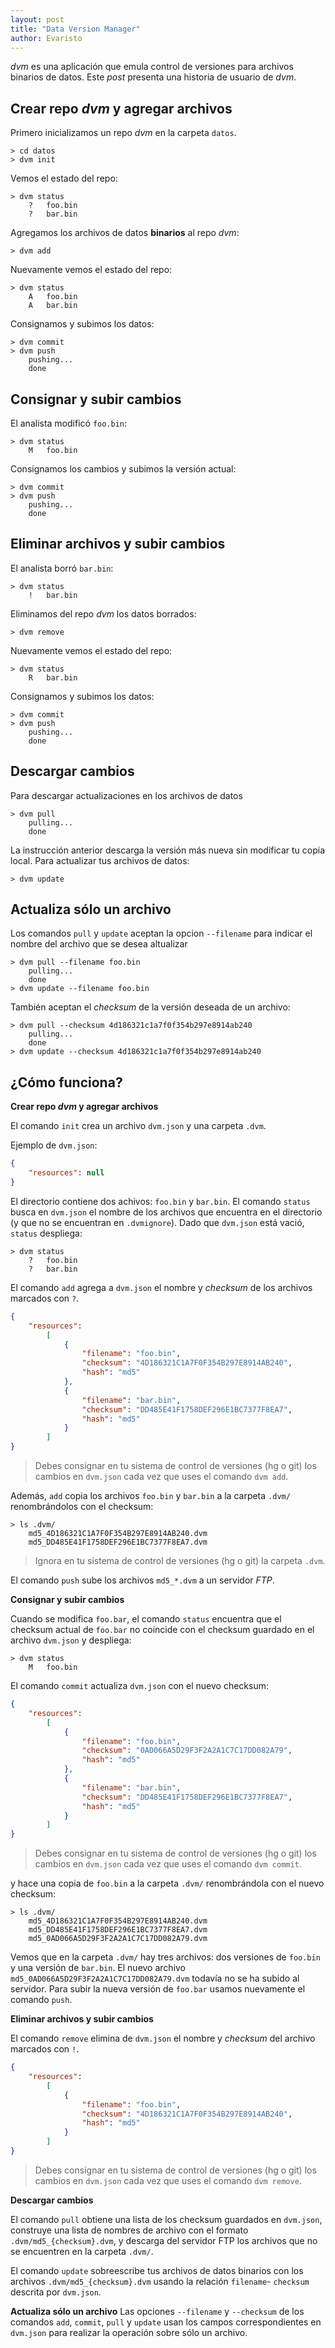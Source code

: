 ```yaml
---
layout: post
title: "Data Version Manager"
author: Evaristo
---
```


_dvm_ es una aplicación que emula control de versiones para archivos binarios de datos. Este _post_ presenta una historia de usuario de _dvm_.

## Crear repo _dvm_ y agregar archivos

Primero inicializamos un repo _dvm_ en la carpeta `datos`.
```
> cd datos
> dvm init
```

Vemos el estado del repo:
```
> dvm status
    ?   foo.bin
    ?   bar.bin
```

Agregamos los archivos de datos **binarios** al repo _dvm_:
```
> dvm add
```

Nuevamente vemos el estado del repo:
```
> dvm status
    A   foo.bin
    A   bar.bin
```

Consignamos y subimos los datos:
```
> dvm commit
> dvm push
    pushing...
    done
```

## Consignar y subir cambios

El analista modificó `foo.bin`:
```
> dvm status
    M   foo.bin
```

Consignamos los cambios y subimos la versión actual:
```
> dvm commit
> dvm push
    pushing...
    done
```

## Eliminar archivos y subir cambios

El analista borró `bar.bin`:
```
> dvm status
    !   bar.bin
```

Eliminamos del repo _dvm_ los datos borrados:
```
> dvm remove
```

Nuevamente vemos el estado del repo:
```
> dvm status
    R   bar.bin
```

Consignamos y subimos los datos:
```
> dvm commit
> dvm push
    pushing...
    done
```

## Descargar cambios
Para descargar actualizaciones en los archivos de datos
```
> dvm pull
    pulling...
    done
```

La instrucción anterior descarga la versión más nueva sin modificar tu copia local. Para actualizar tus archivos de datos:
```
> dvm update
```

## Actualiza sólo un archivo
Los comandos `pull` y `update` aceptan la opcion `--filename` para indicar el nombre del archivo que se desea altualizar
```
> dvm pull --filename foo.bin
    pulling...
    done
> dvm update --filename foo.bin
```
También aceptan el _checksum_ de la versión deseada de un archivo:
```
> dvm pull --checksum 4d186321c1a7f0f354b297e8914ab240
    pulling...
    done
> dvm update --checksum 4d186321c1a7f0f354b297e8914ab240
```

## ¿Cómo funciona?

**Crear repo _dvm_ y agregar archivos**

El comando `init` crea un archivo `dvm.json` y una carpeta `.dvm`.

Ejemplo de `dvm.json`:
``` json
{
    "resources": null
}
```
El directorio contiene dos achivos: `foo.bin` y `bar.bin`. El comando `status` busca en `dvm.json` el nombre de los archivos que encuentra en el directorio (y que no se encuentran en `.dvmignore`). Dado que `dvm.json` está vació, `status` despliega:
```
> dvm status
    ?   foo.bin
    ?   bar.bin
```

El comando `add` agrega a `dvm.json` el nombre y _checksum_ de los archivos marcados con `?`.
``` json
{
    "resources":
        [
            {
                "filename": "foo.bin",
                "checksum": "4D186321C1A7F0F354B297E8914AB240",
                "hash": "md5"
            },
            {
                "filename": "bar.bin",
                "checksum": "DD485E41F1758DEF296E1BC7377F8EA7",
                "hash": "md5"
            }
        ]
}
```

> Debes consignar en tu sistema de control de versiones (hg o git) los cambios en `dvm.json` cada vez que uses el comando `dvm add`.

Además, `add` copia los archivos `foo.bin` y `bar.bin` a la carpeta `.dvm/` renombrándolos con el checksum:

```
> ls .dvm/
    md5_4D186321C1A7F0F354B297E8914AB240.dvm
    md5_DD485E41F1758DEF296E1BC7377F8EA7.dvm
```

> Ignora en tu sistema de control de versiones (hg o git) la carpeta `.dvm`.

El comando `push` sube los archivos `md5_*.dvm` a un servidor _FTP_.

**Consignar y subir cambios**

Cuando se modifica `foo.bar`, el comando `status` encuentra que el checksum actual de `foo.bar` no coincide con el checksum guardado en el archivo `dvm.json` y despliega:
```
> dvm status
    M   foo.bin
```
El comando `commit` actualiza `dvm.json` con el nuevo checksum:
``` json
{
    "resources":
        [
            {
                "filename": "foo.bin",
                "checksum": "0AD066A5D29F3F2A2A1C7C17DD082A79",
                "hash": "md5"
            },
            {
                "filename": "bar.bin",
                "checksum": "DD485E41F1758DEF296E1BC7377F8EA7",
                "hash": "md5"
            }
        ]
}
```

> Debes consignar en tu sistema de control de versiones (hg o git) los cambios en `dvm.json` cada vez que uses el comando `dvm commit`.

y hace una copia de `foo.bin` a la carpeta `.dvm/` renombrándola con el nuevo checksum:

```
> ls .dvm/
    md5_4D186321C1A7F0F354B297E8914AB240.dvm
    md5_DD485E41F1758DEF296E1BC7377F8EA7.dvm
    md5_0AD066A5D29F3F2A2A1C7C17DD082A79.dvm
```

Vemos que en la carpeta `.dvm/` hay tres archivos: dos versiones de `foo.bin` y una versión de `bar.bin`. El nuevo archivo `md5_0AD066A5D29F3F2A2A1C7C17DD082A79.dvm` todavía no se ha subido al servidor. Para subir la nueva versión de `foo.bar` usamos nuevamente el comando `push`.

**Eliminar archivos y subir cambios**

El comando `remove` elimina de `dvm.json` el nombre y _checksum_ del archivo marcados con `!`.
```json
{
    "resources":
        [
            {
                "filename": "foo.bin",
                "checksum": "4D186321C1A7F0F354B297E8914AB240",
                "hash": "md5"
            }
        ]
}
```

> Debes consignar en tu sistema de control de versiones (hg o git) los cambios en `dvm.json` cada vez que uses el comando `dvm remove`.


**Descargar cambios**

El comando `pull` obtiene una lista de los checksum guardados en `dvm.json`, construye una lista de nombres de archivo con el formato `.dvm/md5_{checksum}.dvm`, y descarga del servidor FTP los archivos que no se encuentren en la carpeta `.dvm/`.

El comando `update` sobreescribe tus archivos de datos binarios con los archivos `.dvm/md5_{checksum}.dvm` usando la relación `filename`- `checksum` descrita por `dvm.json`.

**Actualiza sólo un archivo**
Las opciones `--filename` y `--checksum` de los comandos `add`, `commit`, `pull` y `update` usan los campos correspondientes en `dvm.json` para realizar la operación sobre sólo un archivo.
